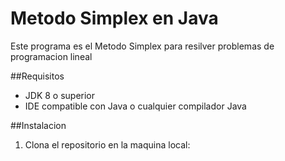 # Metodo Simplex en Java
Este programa es el Metodo Simplex para resilver problemas de programacion lineal

##Requisitos

- JDK 8 o superior
- IDE compatible con Java o cualquier compilador Java

##Instalacion
1. Clona el repositorio en la maquina local: 
